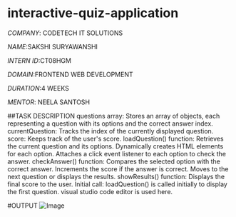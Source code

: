 # interactive-quiz-application

*COMPANY*: CODETECH IT SOLUTIONS

*NAME*:SAKSHI SURYAWANSHI

*INTERN ID*:CT08HGM

*DOMAIN*:FRONTEND WEB DEVELOPMENT

*DURATION*:4 WEEKS

*MENTOR*: NEELA SANTOSH

##TASK DESCRIPTION
questions array: Stores an array of objects, each representing a question with its options and the correct answer index.
currentQuestion: Tracks the index of the currently displayed question.
score: Keeps track of the user's score.
loadQuestion() function:
Retrieves the current question and its options.
Dynamically creates HTML elements for each option.
Attaches a click event listener to each option to check the answer.
checkAnswer() function:
Compares the selected option with the correct answer.
Increments the score if the answer is correct.
Moves to the next question or displays the results.
showResults() function:
Displays the final score to the user.
Initial call: loadQuestion() is called initially to display the first question.
visual studio code editor is used here.

#OUTPUT
![Image](https://github.com/user-attachments/assets/ed26328f-2e59-4b02-bcd6-7379bb17812f)

